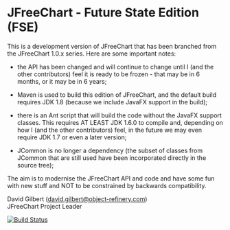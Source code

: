 JFreeChart - Future State Edition (FSE)
=======================================

This is a development version of JFreeChart that has been branched from the
JFreeChart 1.0.x series.  Here are some important notes:

-  the API has been changed and will continue to change until I (and the other
   contributors) feel it is ready to be frozen - that may be in 6 months, or
   it may be in 6 years;

-  Maven is used to build this edition of JFreeChart, and the default build
   requires JDK 1.8 (because we include JavaFX support in the build);

-  there is an Ant script that will build the code without the JavaFX support
   classes.  This requires AT LEAST JDK 1.6.0 to compile and, depending 
   on how I (and the other contributors) feel, in the future we may even 
   require JDK 1.7 or even a later version;

-  JCommon is no longer a dependency (the subset of classes from JCommon that
   are still used have been incorporated directly in the source tree);

The aim is to modernise the JFreeChart API and code and have some fun with new 
stuff and NOT to be constrained by backwards compatibility.

David Gilbert (david.gilbert@object-refinery.com)  
JFreeChart Project Leader

[![Build Status](https://buildhive.cloudbees.com/job/jfree/job/jfreechart-fse/badge/icon)](https://buildhive.cloudbees.com/job/jfree/job/jfreechart-fse/)

